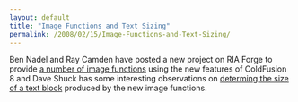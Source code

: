```yaml
---
layout: default
title: "Image Functions and Text Sizing"
permalink: /2008/02/15/Image-Functions-and-Text-Sizing/
---
```


<p>Ben Nadel and Ray Camden have posted a new project on RIA Forge to provide <a href="http://www.bennadel.com/index.cfm?dax=blog:1147.view" target="_blank">a number of image functions</a> using the new features of ColdFusion 8 and Dave Shuck has some interesting observations on <a href="http://cfsearching.blogspot.com/2008/01/measuring-image-text-width-and-height.html" target="_blank">determing the size of a text block</a> produced by the new image functions.</p>